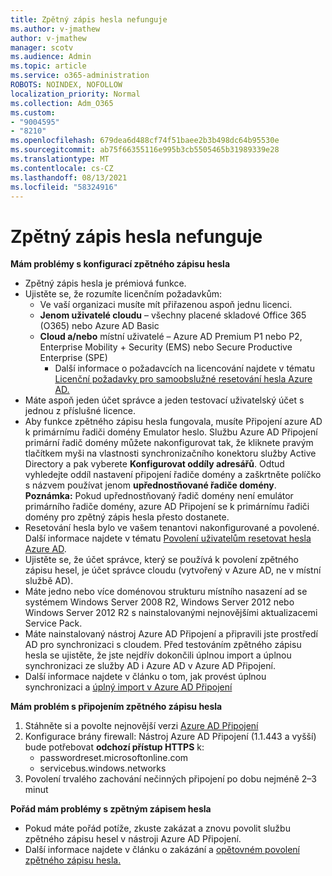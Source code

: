 ```yaml
---
title: Zpětný zápis hesla nefunguje
ms.author: v-jmathew
author: v-jmathew
manager: scotv
ms.audience: Admin
ms.topic: article
ms.service: o365-administration
ROBOTS: NOINDEX, NOFOLLOW
localization_priority: Normal
ms.collection: Adm_O365
ms.custom:
- "9004595"
- "8210"
ms.openlocfilehash: 679dea6d488cf74f51baee2b3b498dc64b95530e
ms.sourcegitcommit: ab75f66355116e995b3cb5505465b31989339e28
ms.translationtype: MT
ms.contentlocale: cs-CZ
ms.lasthandoff: 08/13/2021
ms.locfileid: "58324916"
---
```

# <a name="password-writeback-is-not-working"></a>Zpětný zápis hesla nefunguje

**Mám problémy s konfigurací zpětného zápisu hesla**

- Zpětný zápis hesla je prémiová funkce.
- Ujistěte se, že rozumíte licenčním požadavkům:
  - Ve vaší organizaci musíte mít přiřazenou aspoň jednu licenci.
  - **Jenom uživatelé cloudu** – všechny placené skladové Office 365 (O365) nebo Azure AD Basic
  - **Cloud a/nebo** místní uživatelé – Azure AD Premium P1 nebo P2, Enterprise Mobility + Security (EMS) nebo Secure Productive Enterprise (SPE)
    - Další informace o požadavcích na licencování najdete v tématu [Licenční požadavky pro samoobslužné resetování hesla Azure AD.](https://docs.microsoft.com/azure/active-directory/active-directory-passwords-licensing)
- Máte aspoň jeden účet správce a jeden testovací uživatelský účet s jednou z příslušné licence.
- Aby funkce zpětného zápisu hesla fungovala, musíte Připojení azure AD k primárnímu řadiči domény Emulator heslo. Službu Azure AD Připojení primární řadič domény můžete nakonfigurovat tak,  že kliknete pravým tlačítkem myši na vlastnosti synchronizačního konektoru služby Active Directory a pak vyberete **Konfigurovat oddíly adresářů**. Odtud vyhledejte oddíl  nastavení připojení řadiče domény a zaškrtněte políčko s názvem používat jenom **upřednostňované řadiče domény**.
    **Poznámka:** Pokud upřednostňovaný řadič domény není emulátor primárního řadiče domény, azure AD Připojení se k primárnímu řadiči domény pro zpětný zápis hesla přesto dostanete.
- Resetování hesla bylo ve vašem tenantovi nakonfigurované a povolené. Další informace najdete v tématu [Povolení uživatelům resetovat hesla Azure AD](https://docs.microsoft.com/azure/active-directory/active-directory-passwords-getting-started).
- Ujistěte se, že účet správce, který se používá k povolení zpětného zápisu hesel, je účet správce cloudu (vytvořený v Azure AD, ne v místní službě AD).
- Máte jedno nebo více doménovou strukturu místního nasazení ad se systémem Windows Server 2008 R2, Windows Server 2012 nebo Windows Server 2012 R2 s nainstalovanými nejnovějšími aktualizacemi Service Pack.
- Máte nainstalovaný nástroj Azure AD Připojení a připravili jste prostředí AD pro synchronizaci s cloudem. Před testováním zpětného zápisu hesla se ujistěte, že jste nejdřív dokončili úplnou import a úplnou synchronizaci ze služby AD i Azure AD v Azure AD Připojení.
- Další informace najdete v článku o tom, jak provést úplnou synchronizaci a [úplný import v Azure AD Připojení](https://docs.microsoft.com/azure/active-directory/connect/active-directory-aadconnectsync-operations)

**Mám problém s připojením zpětného zápisu hesla**

1. Stáhněte si a povolte nejnovější verzi [Azure AD Připojení](https://www.microsoft.com/download/details.aspx?id=47594)
2. Konfigurace brány firewall: Nástroj Azure AD Připojení (1.1.443 a vyšší) bude potřebovat **odchozí přístup HTTPS** k:
    - passwordreset.microsoftonline.com
    - servicebus.windows.networks
3. Povolení trvalého zachování nečinných připojení po dobu nejméně 2–3 minut

**Pořád mám problémy s zpětným zápisem hesla**

- Pokud máte pořád potíže, zkuste zakázat a znovu povolit službu zpětného zápisu hesel v nástroji Azure AD Připojení.
- Další informace najdete v článku o zakázání a [opětovném povolení zpětného zápisu hesla.](https://docs.microsoft.com/azure/active-directory/active-directory-passwords-troubleshoot)
